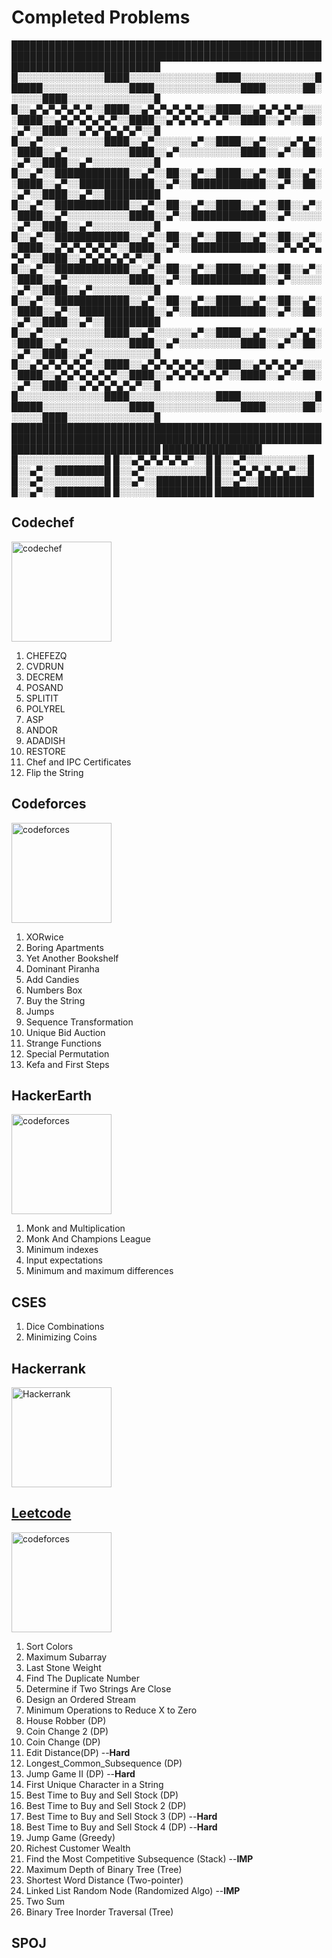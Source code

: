 # Completed Problems

████████████████████████████████████████████████████████████████████████████████████████████████████████████████████████████
█░░░░░░░░░░░░░░████░░░░░░░░░░░░░░████░░░░░░░░░░░░██████░░░░░░░░░░░░░░████░░░░░░░░░░░░░░████░░░░░░██░░░░░░████░░░░░░░░░░░░░░█
█░░▄▀▄▀▄▀▄▀▄▀░░████░░▄▀▄▀▄▀▄▀▄▀░░████░░▄▀▄▀▄▀▄▀░░░░████░░▄▀▄▀▄▀▄▀▄▀░░████░░▄▀▄▀▄▀▄▀▄▀░░████░░▄▀░░██░░▄▀░░████░░▄▀▄▀▄▀▄▀▄▀░░█
█░░▄▀░░░░░░░░░░████░░▄▀░░░░░░▄▀░░████░░▄▀░░░░▄▀▄▀░░████░░▄▀░░░░░░░░░░████░░▄▀░░░░░░░░░░████░░▄▀░░██░░▄▀░░████░░▄▀░░░░░░░░░░█
█░░▄▀░░████████████░░▄▀░░██░░▄▀░░████░░▄▀░░██░░▄▀░░████░░▄▀░░████████████░░▄▀░░████████████░░▄▀░░██░░▄▀░░████░░▄▀░░█████████
█░░▄▀░░████████████░░▄▀░░██░░▄▀░░████░░▄▀░░██░░▄▀░░████░░▄▀░░░░░░░░░░████░░▄▀░░████████████░░▄▀░░░░░░▄▀░░████░░▄▀░░░░░░░░░░█
█░░▄▀░░████████████░░▄▀░░██░░▄▀░░████░░▄▀░░██░░▄▀░░████░░▄▀▄▀▄▀▄▀▄▀░░████░░▄▀░░████████████░░▄▀▄▀▄▀▄▀▄▀░░████░░▄▀▄▀▄▀▄▀▄▀░░█
█░░▄▀░░████████████░░▄▀░░██░░▄▀░░████░░▄▀░░██░░▄▀░░████░░▄▀░░░░░░░░░░████░░▄▀░░████████████░░▄▀░░░░░░▄▀░░████░░▄▀░░░░░░░░░░█
█░░▄▀░░████████████░░▄▀░░██░░▄▀░░████░░▄▀░░██░░▄▀░░████░░▄▀░░████████████░░▄▀░░████████████░░▄▀░░██░░▄▀░░████░░▄▀░░█████████
█░░▄▀░░░░░░░░░░████░░▄▀░░░░░░▄▀░░████░░▄▀░░░░▄▀▄▀░░████░░▄▀░░░░░░░░░░████░░▄▀░░░░░░░░░░████░░▄▀░░██░░▄▀░░████░░▄▀░░░░░░░░░░█
█░░▄▀▄▀▄▀▄▀▄▀░░████░░▄▀▄▀▄▀▄▀▄▀░░████░░▄▀▄▀▄▀▄▀░░░░████░░▄▀▄▀▄▀▄▀▄▀░░████░░▄▀▄▀▄▀▄▀▄▀░░████░░▄▀░░██░░▄▀░░████░░▄▀▄▀▄▀▄▀▄▀░░█
█░░░░░░░░░░░░░░████░░░░░░░░░░░░░░████░░░░░░░░░░░░██████░░░░░░░░░░░░░░████░░░░░░░░░░░░░░████░░░░░░██░░░░░░████░░░░░░░░░░░░░░█
████████████████████████████████████████████████████████████████████████████████████████████████████████████████████████████
████████████████
█░░░░░░░░░░░░░░█
█░░▄▀▄▀▄▀▄▀▄▀░░█
█░░▄▀░░░░░░░░░░█
█░░▄▀░░█████████
█░░▄▀░░░░░░░░░░█
█░░▄▀▄▀▄▀▄▀▄▀░░█
█░░▄▀░░░░░░░░░░█
█░░▄▀░░█████████
█░░▄▀░░█████████
█░░▄▀░░█████████
█░░░░░░█████████
████████████████
## Codechef 
<a href="https://www.codechef.com/"><img src="https://user-images.githubusercontent.com/51106967/100235444-71eb4580-2f52-11eb-842e-a898f7eab458.png" alt="codechef" width="160px"></a>


1. CHEFEZQ
2. CVDRUN
3. DECREM
4. POSAND
5. SPLITIT
6. POLYREL
7. ASP
8. ANDOR
9. ADADISH
10. RESTORE
11. Chef and IPC Certificates
12. Flip the String

## Codeforces 

<a href="https://codeforces.com/"><img src="https://user-images.githubusercontent.com/51106967/100237763-5d5c7c80-2f55-11eb-869f-e75ff69adc52.png" alt="codeforces" width="160px"></a>

1. XORwice
2. Boring Apartments
3. Yet Another Bookshelf
4. Dominant Piranha
5. Add Candies
6. Numbers Box
7. Buy the String
8. Jumps
9. Sequence Transformation
10. Unique Bid Auction
11. Strange Functions
12. Special Permutation
13. Kefa and First Steps

## HackerEarth

<a href="https://hackerearth.com/"><img src="https://static-fastly.hackerearth.com/static/hackerearth/images/logo/HE_logo.png" alt="codeforces" width="160px"></a>

1. Monk and Multiplication
2. Monk And Champions League
3. Minimum indexes
4. Input expectations
5. Minimum and maximum differences

## CSES
1. Dice Combinations
2. Minimizing Coins 

## Hackerrank

<a href="https://hackerrank.com/"><img src="https://upload.vectorlogo.zone/logos/hackerrank/images/7f113bba-8436-47a5-9982-af0bc4c02a8e.svg" alt="Hackerrank" width="160px">
## Leetcode

<a href="https://codeforces.com/"><img src="https://upload.wikimedia.org/wikipedia/commons/0/0a/LeetCode_Logo_black_with_text.svg" alt="codeforces" width="160px"></a>

1. Sort Colors
2. Maximum Subarray
3. Last Stone Weight
4. Find The Duplicate Number
5. Determine if Two Strings Are Close
6. Design an Ordered Stream
7. Minimum Operations to Reduce X to Zero
8. House Robber (DP)
9. Coin Change 2 (DP)
10. Coin Change (DP)
11. Edit Distance(DP) --**Hard**
12. Longest_Common_Subsequence (DP)
13. Jump Game II (DP) --**Hard**
14. First Unique Character in a String
15. Best Time to Buy and Sell Stock (DP)
16. Best Time to Buy and Sell Stock 2 (DP)
17. Best Time to Buy and Sell Stock 3 (DP) --**Hard**
18. Best Time to Buy and Sell Stock 4 (DP) --**Hard**
19. Jump Game (Greedy)
20. Richest Customer Wealth
21. Find the Most Competitive Subsequence (Stack) --**IMP**
22. Maximum Depth of Binary Tree (Tree)
23. Shortest Word Distance (Two-pointer)
24. Linked List Random Node (Randomized Algo) --**IMP**
25. Two Sum
26. Binary Tree Inorder Traversal (Tree)

## SPOJ